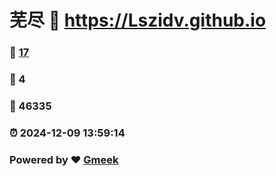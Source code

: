 # 芜尽 :link: https://Lszidv.github.io 
### :page_facing_up: [17](https://Lszidv.github.io/tag.html) 
### :speech_balloon: 4 
### :hibiscus: 46335 
### :alarm_clock: 2024-12-09 13:59:14 
### Powered by :heart: [Gmeek](https://github.com/Meekdai/Gmeek)
